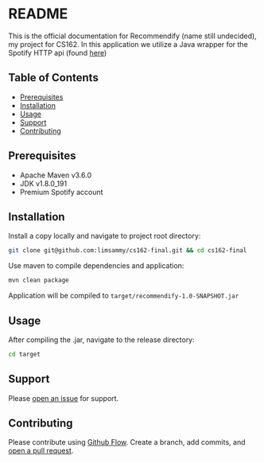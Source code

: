 # README

This is the official documentation for Recommendify (name still undecided), my project for CS162.
In this application we utilize a Java wrapper for the Spotify HTTP api (found [here]())

## Table of Contents

- [Prerequisites](#prerequisites)
- [Installation](#installation)
- [Usage](#usage)
- [Support](#support)
- [Contributing](#contributing)

## Prerequisites

- Apache Maven v3.6.0
- JDK v1.8.0_191
- Premium Spotify account

## Installation

Install a copy locally and navigate to project root directory:
```sh
git clone git@github.com:limsammy/cs162-final.git && cd cs162-final
```

Use maven to compile dependencies and application:
```sh
mvn clean package
```

Application will be compiled to `target/recommendify-1.0-SNAPSHOT.jar`

## Usage

After compiling the .jar, navigate to the release directory:
```sh
cd target
```



## Support

Please [open an issue](https://github.com/fraction/readme-boilerplate/issues/new) for support.

## Contributing

Please contribute using [Github Flow](https://guides.github.com/introduction/flow/). Create a branch, add commits, and [open a pull request](https://github.com/fraction/readme-boilerplate/compare/).
